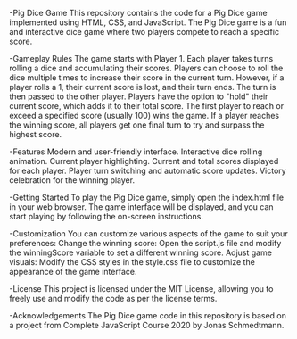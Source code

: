 -Pig Dice Game
This repository contains the code for a Pig Dice game implemented using HTML, CSS, and JavaScript. The Pig Dice game is a fun and interactive dice game where two players compete to reach a specific score.

-Gameplay Rules
The game starts with Player 1.
Each player takes turns rolling a dice and accumulating their scores.
Players can choose to roll the dice multiple times to increase their score in the current turn.
However, if a player rolls a 1, their current score is lost, and their turn ends.
The turn is then passed to the other player.
Players have the option to "hold" their current score, which adds it to their total score.
The first player to reach or exceed a specified score (usually 100) wins the game.
If a player reaches the winning score, all players get one final turn to try and surpass the highest score.

-Features
Modern and user-friendly interface.
Interactive dice rolling animation.
Current player highlighting.
Current and total scores displayed for each player.
Player turn switching and automatic score updates.
Victory celebration for the winning player.

-Getting Started
To play the Pig Dice game, simply open the index.html file in your web browser. The game interface will be displayed, and you can start playing by following the on-screen instructions.

-Customization
You can customize various aspects of the game to suit your preferences:
Change the winning score: Open the script.js file and modify the winningScore variable to set a different winning score.
Adjust game visuals: Modify the CSS styles in the style.css file to customize the appearance of the game interface.

-License
This project is licensed under the MIT License, allowing you to freely use and modify the code as per the license terms.

-Acknowledgements
The Pig Dice game code in this repository is based on a project from Complete JavaScript Course 2020 by Jonas Schmedtmann.


